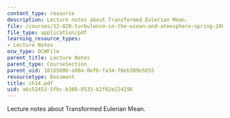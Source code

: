```yaml
---
content_type: resource
description: Lecture notes about Transformed Eulerian Mean.
file: /courses/12-820-turbulence-in-the-ocean-and-atmosphere-spring-2007/a6c524535fbcb3808533b2f02e224196_ch14.pdf
file_type: application/pdf
learning_resource_types:
- Lecture Notes
ocw_type: OCWFile
parent_title: Lecture Notes
parent_type: CourseSection
parent_uid: 1816500b-a90a-0efb-fa34-70eb309e5655
resourcetype: Document
title: ch14.pdf
uid: a6c52453-5fbc-b380-8533-b2f02e224196
---
```

Lecture notes about Transformed Eulerian Mean.

